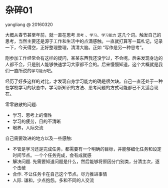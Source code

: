 # 杂碎01

yangliang @ 20160320


大概从春节甚至年前，就一直在思考 `思考` 、`学习`、`学习能力` 这几个词。触发自己的思考，当然主要还是源于工作和生活中的点滴感触。一直就打算写一篇札记，记录一下，今天得空，正好整理整理，清清大脑。正如 “写作是另一种思考”。


刚参加工作经常会有这样的疑问，某某东西我还没学过，不会呢。后来发现身边的人都不会，只是别人能够快速学习大家都不会的。后来慢慢知道，这个大概就是我们一直所说的`学习能力`吧。


经历了好多这样的对比，才发现自身学习能力的确是很欠缺。自己一直还处于一种在学校学习的状态中，学习新知识的方法、思考问题的方式可能都已不太适合现在。


零零散散的问题:

* 学习、思考上的惰性
* 学习的疲劳，目的不清晰
* 眼界，人际交流


自己需要改进的地方以及一些感触:

* 不管是学习还是完成任务，都需要有一个明确的目标，并能够细化任务和设定时间节点。一个个任务完成，会有成就感
* 解决问题. 先需要知道问题是什么，然后能够将原因分门别类，分清主次，逐个击破
* 合作. 不让任务卡在自己这个节点。尽力推进事情
* 人际. 谦和，少点抱怨。多和不同的人交流